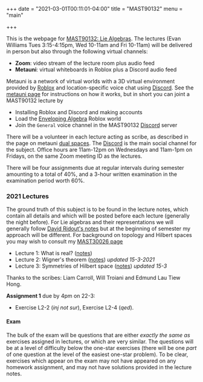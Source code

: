 +++
date = "2021-03-01T00:11:01-04:00"
title = "MAST90132"
menu = "main"

+++

This is the webpage for [MAST90132: Lie Algebras](https://handbook.unimelb.edu.au/subjects/mast90132). The lectures (Evan Williams Tues 3:15-4:15pm, Wed 10-11am and Fri 10-11am) will be delivered in person but also through the following virtual channels:

* **Zoom**: video stream of the lecture room plus audio feed
* **Metauni**: virtual whiteboards in Roblox plus a Discord audio feed

Metauni is a network of virtual worlds with a 3D virtual environment provided by [Roblox](https://www.roblox.com/) and location-specific voice chat using [Discord](https://www.discord.com/). See the [metauni page](https://metauni.org) for instructions on how it works, but in short you can joint a MAST90132 lecture by

* Installing Roblox and Discord and making accounts
* Load the [Enveloping Algebra](https://www.roblox.com/games/6461013759/Enveloping-Algebra) Roblox world
* Join the `General` voice channel in the MAST90132 [Discord](https://discord.gg/4UW2xfnZnR) server

There will be a volunteer in each lecture acting as scribe, as described in the page on metauni [dual spaces](https://metauni.org/posts/dual/dual). The [Discord](https://discord.gg/4UW2xfnZnR) is the main social channel for the subject. Office hours are 11am-12pm on Wednesdays and 11am-1pm on Fridays, on the same Zoom meeting ID as the lectures.

There will be four assignments due at regular intervals during semester amounting to a total of 40%, and a 3-hour written examination in the examination period worth 60%.

### 2021 Lectures

The ground truth of this subject is to be found in the lecture notes, which contain all details and which will be posted before each lecture (generally the night before). For Lie algebras and their representations we will generally follow [David Ridout's notes](http://therisingsea.org/notes/mast90132/lienotes.pdf) but at the beginning of semester my approach will be different. For background on topology and Hilbert spaces you may wish to consult my [MAST30026 page](http://therisingsea.org/post/mast30026/)

* Lecture 1: What is real? ([notes](http://therisingsea.org/notes/mast90132/lecture1.pdf))
* Lecture 2: Wigner's theorem ([notes](http://therisingsea.org/notes/mast90132/lecture2.pdf)) *updated 15-3-2021*
* Lecture 3: Symmetries of Hilbert space ([notes](http://therisingsea.org/notes/mast90132/lecture3.pdf)) *updated 15-3*

Thanks to the scribes: Liam Carroll, Will Troiani and Edmund Lau Tiew Hong.

**Assignment 1** due by 4pm on 22-3:

* Exercise L2-2 (*inj not sur*), Exercise L2-4 (*qed*).

#### Exam

The bulk of the exam will be questions that are either *exactly the same as* exercises assigned in lectures, or which are very similar. The questions will be at a level of difficulty below the one-star exercises (there will be one *part* of one question at the level of the easiest one-star problem). To be clear, exercises which appear on the exam may not have appeared on any homework assignment, and may not have solutions provided in the lecture notes.